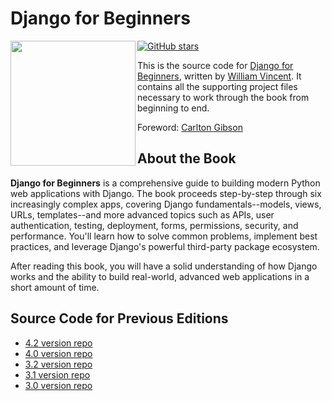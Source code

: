 # Django for Beginners

[<img src="bookcover50.jpg" style="width:200px;"  align="left">](https://djangoforbeginners.com.com/)

[![GitHub stars](https://img.shields.io/github/stars/wsvincent/djangoforbeginners)](https://github.com/wsvincent/djangoforbeginners/stargazers)

This is the source code for [Django for Beginners](https://djangoforbeginners.com/), written by [William Vincent](https://wsvincent.com). It contains all the supporting project files necessary to work through the book from beginning to end.

Foreword: [Carlton Gibson](https://github.com/carltongibson/)

## About the Book

__Django for Beginners__ is a comprehensive guide to building modern Python web applications with Django. The book proceeds step-by-step through six increasingly complex apps, covering Django fundamentals--models, views, URLs, templates--and more advanced topics such as APIs, user authentication, testing, deployment, forms, permissions, security, and performance. You'll learn how to solve common problems, implement best practices, and leverage Django's powerful third-party package ecosystem.

After reading this book, you will have a solid understanding of how Django works and the ability to build real-world, advanced web applications in a short amount of time. 

## Source Code for Previous Editions
- [4.2 version repo](https://github.com/wsvincent/djangoforbeginners_42)
- [4.0 version repo](https://github.com/wsvincent/djangoforbeginners_40)
- [3.2 version repo](https://github.com/wsvincent/djangoforbeginners_32)
- [3.1 version repo](https://github.com/wsvincent/djangoforbeginners_31)
- [3.0 version repo](https://github.com/wsvincent/djangoforbeginners_30)